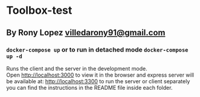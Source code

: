 # Toolbox-test
## By Rony Lopez villedarony91@gmail.com


### `docker-compose up` or to run in detached mode `docker-compose up -d`

Runs the client and the server in the development mode.<br />
Open [http://localhost:3000](http://localhost:3000) to view it in 
the browser and express server will be available at: [http://localhost:3300](http://localhost:3300)
to run the server or client separately you can find the instructions in the README file inside each folder.
